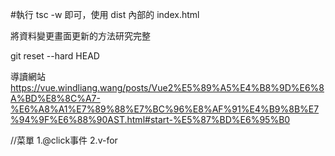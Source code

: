 #執行 tsc -w 即可，使用 dist 內部的 index.html

將資料變更畫面更新的方法研究完整

git reset --hard HEAD

導讀網站
https://vue.windliang.wang/posts/Vue2%E5%89%A5%E4%B8%9D%E6%8A%BD%E8%8C%A7-%E6%A8%A1%E7%89%88%E7%BC%96%E8%AF%91%E4%B9%8B%E7%94%9F%E6%88%90AST.html#start-%E5%87%BD%E6%95%B0


//菜單
1.@click事件
2.v-for
